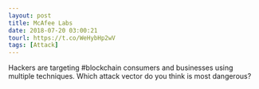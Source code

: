 ```yaml
---
layout: post
title: McAfee Labs
date: 2018-07-20 03:00:21
tourl: https://t.co/WeHybHp2wV
tags: [Attack]
---
```

Hackers are targeting #blockchain consumers and businesses using multiple techniques. Which attack vector do you think is most dangerous?